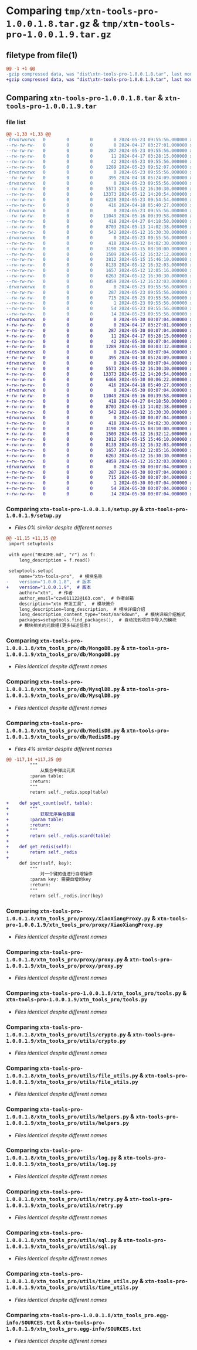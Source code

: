 # Comparing `tmp/xtn-tools-pro-1.0.0.1.8.tar.gz` & `tmp/xtn-tools-pro-1.0.0.1.9.tar.gz`

## filetype from file(1)

```diff
@@ -1 +1 @@
-gzip compressed data, was "dist\xtn-tools-pro-1.0.0.1.8.tar", last modified: Thu May 23 09:55:56 2024, max compression
+gzip compressed data, was "dist\xtn-tools-pro-1.0.0.1.9.tar", last modified: Thu May 30 00:07:05 2024, max compression
```

## Comparing `xtn-tools-pro-1.0.0.1.8.tar` & `xtn-tools-pro-1.0.0.1.9.tar`

### file list

```diff
@@ -1,33 +1,33 @@
-drwxrwxrwx   0        0        0        0 2024-05-23 09:55:56.000000 xtn-tools-pro-1.0.0.1.8/
--rw-rw-rw-   0        0        0        0 2024-04-17 03:27:01.000000 xtn-tools-pro-1.0.0.1.8/LICENSE
--rw-rw-rw-   0        0        0      287 2024-05-23 09:55:56.000000 xtn-tools-pro-1.0.0.1.8/PKG-INFO
--rw-rw-rw-   0        0        0       11 2024-04-17 03:28:15.000000 xtn-tools-pro-1.0.0.1.8/README.md
--rw-rw-rw-   0        0        0       42 2024-05-23 09:55:56.000000 xtn-tools-pro-1.0.0.1.8/setup.cfg
--rw-rw-rw-   0        0        0     1289 2024-05-23 09:52:07.000000 xtn-tools-pro-1.0.0.1.8/setup.py
-drwxrwxrwx   0        0        0        0 2024-05-23 09:55:56.000000 xtn-tools-pro-1.0.0.1.8/xtn_tools_pro/
--rw-rw-rw-   0        0        0      395 2024-04-18 05:24:09.000000 xtn-tools-pro-1.0.0.1.8/xtn_tools_pro/__init__.py
-drwxrwxrwx   0        0        0        0 2024-05-23 09:55:56.000000 xtn-tools-pro-1.0.0.1.8/xtn_tools_pro/db/
--rw-rw-rw-   0        0        0     5573 2024-05-12 16:30:30.000000 xtn-tools-pro-1.0.0.1.8/xtn_tools_pro/db/MongoDB.py
--rw-rw-rw-   0        0        0    13373 2024-05-12 14:20:54.000000 xtn-tools-pro-1.0.0.1.8/xtn_tools_pro/db/MysqlDB.py
--rw-rw-rw-   0        0        0     6228 2024-05-23 09:54:54.000000 xtn-tools-pro-1.0.0.1.8/xtn_tools_pro/db/RedisDB.py
--rw-rw-rw-   0        0        0      416 2024-04-18 05:40:27.000000 xtn-tools-pro-1.0.0.1.8/xtn_tools_pro/db/__init__.py
-drwxrwxrwx   0        0        0        0 2024-05-23 09:55:56.000000 xtn-tools-pro-1.0.0.1.8/xtn_tools_pro/proxy/
--rw-rw-rw-   0        0        0    11049 2024-05-16 00:39:58.000000 xtn-tools-pro-1.0.0.1.8/xtn_tools_pro/proxy/XiaoXiangProxy.py
--rw-rw-rw-   0        0        0      418 2024-04-27 04:18:50.000000 xtn-tools-pro-1.0.0.1.8/xtn_tools_pro/proxy/__init__.py
--rw-rw-rw-   0        0        0     8703 2024-05-13 14:02:38.000000 xtn-tools-pro-1.0.0.1.8/xtn_tools_pro/proxy/proxy.py
--rw-rw-rw-   0        0        0      542 2024-05-12 16:30:30.000000 xtn-tools-pro-1.0.0.1.8/xtn_tools_pro/tools.py
-drwxrwxrwx   0        0        0        0 2024-05-23 09:55:56.000000 xtn-tools-pro-1.0.0.1.8/xtn_tools_pro/utils/
--rw-rw-rw-   0        0        0      418 2024-05-12 04:02:30.000000 xtn-tools-pro-1.0.0.1.8/xtn_tools_pro/utils/__init__.py
--rw-rw-rw-   0        0        0     3190 2024-05-15 08:10:00.000000 xtn-tools-pro-1.0.0.1.8/xtn_tools_pro/utils/crypto.py
--rw-rw-rw-   0        0        0     1509 2024-05-12 16:32:12.000000 xtn-tools-pro-1.0.0.1.8/xtn_tools_pro/utils/file_utils.py
--rw-rw-rw-   0        0        0     3812 2024-05-15 15:46:10.000000 xtn-tools-pro-1.0.0.1.8/xtn_tools_pro/utils/helpers.py
--rw-rw-rw-   0        0        0     8139 2024-05-12 16:32:03.000000 xtn-tools-pro-1.0.0.1.8/xtn_tools_pro/utils/log.py
--rw-rw-rw-   0        0        0     1657 2024-05-12 12:05:16.000000 xtn-tools-pro-1.0.0.1.8/xtn_tools_pro/utils/retry.py
--rw-rw-rw-   0        0        0     6263 2024-05-12 16:30:30.000000 xtn-tools-pro-1.0.0.1.8/xtn_tools_pro/utils/sql.py
--rw-rw-rw-   0        0        0     4859 2024-05-12 16:32:03.000000 xtn-tools-pro-1.0.0.1.8/xtn_tools_pro/utils/time_utils.py
-drwxrwxrwx   0        0        0        0 2024-05-23 09:55:56.000000 xtn-tools-pro-1.0.0.1.8/xtn_tools_pro.egg-info/
--rw-rw-rw-   0        0        0      287 2024-05-23 09:55:56.000000 xtn-tools-pro-1.0.0.1.8/xtn_tools_pro.egg-info/PKG-INFO
--rw-rw-rw-   0        0        0      715 2024-05-23 09:55:56.000000 xtn-tools-pro-1.0.0.1.8/xtn_tools_pro.egg-info/SOURCES.txt
--rw-rw-rw-   0        0        0        1 2024-05-23 09:55:56.000000 xtn-tools-pro-1.0.0.1.8/xtn_tools_pro.egg-info/dependency_links.txt
--rw-rw-rw-   0        0        0       54 2024-05-23 09:55:56.000000 xtn-tools-pro-1.0.0.1.8/xtn_tools_pro.egg-info/requires.txt
--rw-rw-rw-   0        0        0       14 2024-05-23 09:55:56.000000 xtn-tools-pro-1.0.0.1.8/xtn_tools_pro.egg-info/top_level.txt
+drwxrwxrwx   0        0        0        0 2024-05-30 00:07:04.000000 xtn-tools-pro-1.0.0.1.9/
+-rw-rw-rw-   0        0        0        0 2024-04-17 03:27:01.000000 xtn-tools-pro-1.0.0.1.9/LICENSE
+-rw-rw-rw-   0        0        0      287 2024-05-30 00:07:04.000000 xtn-tools-pro-1.0.0.1.9/PKG-INFO
+-rw-rw-rw-   0        0        0       11 2024-04-17 03:28:15.000000 xtn-tools-pro-1.0.0.1.9/README.md
+-rw-rw-rw-   0        0        0       42 2024-05-30 00:07:04.000000 xtn-tools-pro-1.0.0.1.9/setup.cfg
+-rw-rw-rw-   0        0        0     1289 2024-05-30 00:03:32.000000 xtn-tools-pro-1.0.0.1.9/setup.py
+drwxrwxrwx   0        0        0        0 2024-05-30 00:07:04.000000 xtn-tools-pro-1.0.0.1.9/xtn_tools_pro/
+-rw-rw-rw-   0        0        0      395 2024-04-18 05:24:09.000000 xtn-tools-pro-1.0.0.1.9/xtn_tools_pro/__init__.py
+drwxrwxrwx   0        0        0        0 2024-05-30 00:07:04.000000 xtn-tools-pro-1.0.0.1.9/xtn_tools_pro/db/
+-rw-rw-rw-   0        0        0     5573 2024-05-12 16:30:30.000000 xtn-tools-pro-1.0.0.1.9/xtn_tools_pro/db/MongoDB.py
+-rw-rw-rw-   0        0        0    13373 2024-05-12 14:20:54.000000 xtn-tools-pro-1.0.0.1.9/xtn_tools_pro/db/MysqlDB.py
+-rw-rw-rw-   0        0        0     6466 2024-05-30 00:06:22.000000 xtn-tools-pro-1.0.0.1.9/xtn_tools_pro/db/RedisDB.py
+-rw-rw-rw-   0        0        0      416 2024-04-18 05:40:27.000000 xtn-tools-pro-1.0.0.1.9/xtn_tools_pro/db/__init__.py
+drwxrwxrwx   0        0        0        0 2024-05-30 00:07:04.000000 xtn-tools-pro-1.0.0.1.9/xtn_tools_pro/proxy/
+-rw-rw-rw-   0        0        0    11049 2024-05-16 00:39:58.000000 xtn-tools-pro-1.0.0.1.9/xtn_tools_pro/proxy/XiaoXiangProxy.py
+-rw-rw-rw-   0        0        0      418 2024-04-27 04:18:50.000000 xtn-tools-pro-1.0.0.1.9/xtn_tools_pro/proxy/__init__.py
+-rw-rw-rw-   0        0        0     8703 2024-05-13 14:02:38.000000 xtn-tools-pro-1.0.0.1.9/xtn_tools_pro/proxy/proxy.py
+-rw-rw-rw-   0        0        0      542 2024-05-12 16:30:30.000000 xtn-tools-pro-1.0.0.1.9/xtn_tools_pro/tools.py
+drwxrwxrwx   0        0        0        0 2024-05-30 00:07:04.000000 xtn-tools-pro-1.0.0.1.9/xtn_tools_pro/utils/
+-rw-rw-rw-   0        0        0      418 2024-05-12 04:02:30.000000 xtn-tools-pro-1.0.0.1.9/xtn_tools_pro/utils/__init__.py
+-rw-rw-rw-   0        0        0     3190 2024-05-15 08:10:00.000000 xtn-tools-pro-1.0.0.1.9/xtn_tools_pro/utils/crypto.py
+-rw-rw-rw-   0        0        0     1509 2024-05-12 16:32:12.000000 xtn-tools-pro-1.0.0.1.9/xtn_tools_pro/utils/file_utils.py
+-rw-rw-rw-   0        0        0     3812 2024-05-15 15:46:10.000000 xtn-tools-pro-1.0.0.1.9/xtn_tools_pro/utils/helpers.py
+-rw-rw-rw-   0        0        0     8139 2024-05-12 16:32:03.000000 xtn-tools-pro-1.0.0.1.9/xtn_tools_pro/utils/log.py
+-rw-rw-rw-   0        0        0     1657 2024-05-12 12:05:16.000000 xtn-tools-pro-1.0.0.1.9/xtn_tools_pro/utils/retry.py
+-rw-rw-rw-   0        0        0     6263 2024-05-12 16:30:30.000000 xtn-tools-pro-1.0.0.1.9/xtn_tools_pro/utils/sql.py
+-rw-rw-rw-   0        0        0     4859 2024-05-12 16:32:03.000000 xtn-tools-pro-1.0.0.1.9/xtn_tools_pro/utils/time_utils.py
+drwxrwxrwx   0        0        0        0 2024-05-30 00:07:04.000000 xtn-tools-pro-1.0.0.1.9/xtn_tools_pro.egg-info/
+-rw-rw-rw-   0        0        0      287 2024-05-30 00:07:04.000000 xtn-tools-pro-1.0.0.1.9/xtn_tools_pro.egg-info/PKG-INFO
+-rw-rw-rw-   0        0        0      715 2024-05-30 00:07:04.000000 xtn-tools-pro-1.0.0.1.9/xtn_tools_pro.egg-info/SOURCES.txt
+-rw-rw-rw-   0        0        0        1 2024-05-30 00:07:04.000000 xtn-tools-pro-1.0.0.1.9/xtn_tools_pro.egg-info/dependency_links.txt
+-rw-rw-rw-   0        0        0       54 2024-05-30 00:07:04.000000 xtn-tools-pro-1.0.0.1.9/xtn_tools_pro.egg-info/requires.txt
+-rw-rw-rw-   0        0        0       14 2024-05-30 00:07:04.000000 xtn-tools-pro-1.0.0.1.9/xtn_tools_pro.egg-info/top_level.txt
```

### Comparing `xtn-tools-pro-1.0.0.1.8/setup.py` & `xtn-tools-pro-1.0.0.1.9/setup.py`

 * *Files 0% similar despite different names*

```diff
@@ -11,15 +11,15 @@
 import setuptools
 
 with open("README.md", "r") as f:
     long_description = f.read()
 
 setuptools.setup(
     name="xtn-tools-pro",  # 模块名称
-    version="1.0.0.1.8",  # 版本
+    version="1.0.0.1.9",  # 版本
     author="xtn",  # 作者
     author_email="czw011122@163.com",  # 作者邮箱
     description="xtn 开发工具",  # 模块简介
     long_description=long_description,  # 模块详细介绍
     long_description_content_type="text/markdown",  # 模块详细介绍格式
     packages=setuptools.find_packages(),  # 自动找到项目中导入的模块
     # 模块相关的元数据(更多描述信息)
```

### Comparing `xtn-tools-pro-1.0.0.1.8/xtn_tools_pro/db/MongoDB.py` & `xtn-tools-pro-1.0.0.1.9/xtn_tools_pro/db/MongoDB.py`

 * *Files identical despite different names*

### Comparing `xtn-tools-pro-1.0.0.1.8/xtn_tools_pro/db/MysqlDB.py` & `xtn-tools-pro-1.0.0.1.9/xtn_tools_pro/db/MysqlDB.py`

 * *Files identical despite different names*

### Comparing `xtn-tools-pro-1.0.0.1.8/xtn_tools_pro/db/RedisDB.py` & `xtn-tools-pro-1.0.0.1.9/xtn_tools_pro/db/RedisDB.py`

 * *Files 4% similar despite different names*

```diff
@@ -117,14 +117,25 @@
         """
             从集合中弹出元素
         :param table:
         :return:
         """
         return self._redis.spop(table)
 
+    def sget_count(self, table):
+        """
+            获取无序集合数量
+        :param table:
+        :return:
+        """
+        return self._redis.scard(table)
+
+    def get_redis(self):
+        return self._redis
+
     def incr(self, key):
         """
             对一个键的值进行自增操作
         :param key: 需要自增的key
         :return:
         """
         return self._redis.incr(key)
```

### Comparing `xtn-tools-pro-1.0.0.1.8/xtn_tools_pro/proxy/XiaoXiangProxy.py` & `xtn-tools-pro-1.0.0.1.9/xtn_tools_pro/proxy/XiaoXiangProxy.py`

 * *Files identical despite different names*

### Comparing `xtn-tools-pro-1.0.0.1.8/xtn_tools_pro/proxy/proxy.py` & `xtn-tools-pro-1.0.0.1.9/xtn_tools_pro/proxy/proxy.py`

 * *Files identical despite different names*

### Comparing `xtn-tools-pro-1.0.0.1.8/xtn_tools_pro/tools.py` & `xtn-tools-pro-1.0.0.1.9/xtn_tools_pro/tools.py`

 * *Files identical despite different names*

### Comparing `xtn-tools-pro-1.0.0.1.8/xtn_tools_pro/utils/crypto.py` & `xtn-tools-pro-1.0.0.1.9/xtn_tools_pro/utils/crypto.py`

 * *Files identical despite different names*

### Comparing `xtn-tools-pro-1.0.0.1.8/xtn_tools_pro/utils/file_utils.py` & `xtn-tools-pro-1.0.0.1.9/xtn_tools_pro/utils/file_utils.py`

 * *Files identical despite different names*

### Comparing `xtn-tools-pro-1.0.0.1.8/xtn_tools_pro/utils/helpers.py` & `xtn-tools-pro-1.0.0.1.9/xtn_tools_pro/utils/helpers.py`

 * *Files identical despite different names*

### Comparing `xtn-tools-pro-1.0.0.1.8/xtn_tools_pro/utils/log.py` & `xtn-tools-pro-1.0.0.1.9/xtn_tools_pro/utils/log.py`

 * *Files identical despite different names*

### Comparing `xtn-tools-pro-1.0.0.1.8/xtn_tools_pro/utils/retry.py` & `xtn-tools-pro-1.0.0.1.9/xtn_tools_pro/utils/retry.py`

 * *Files identical despite different names*

### Comparing `xtn-tools-pro-1.0.0.1.8/xtn_tools_pro/utils/sql.py` & `xtn-tools-pro-1.0.0.1.9/xtn_tools_pro/utils/sql.py`

 * *Files identical despite different names*

### Comparing `xtn-tools-pro-1.0.0.1.8/xtn_tools_pro/utils/time_utils.py` & `xtn-tools-pro-1.0.0.1.9/xtn_tools_pro/utils/time_utils.py`

 * *Files identical despite different names*

### Comparing `xtn-tools-pro-1.0.0.1.8/xtn_tools_pro.egg-info/SOURCES.txt` & `xtn-tools-pro-1.0.0.1.9/xtn_tools_pro.egg-info/SOURCES.txt`

 * *Files identical despite different names*

